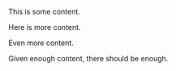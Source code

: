 This is some content.

Here is more content.

Even more content.

Given enough content, there should be enough.
